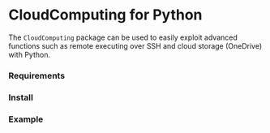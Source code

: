 # CloudComputing for Python

The `CloudComputing` package can be used to easily exploit advanced functions such as remote executing over SSH and cloud storage (OneDrive) with Python.

### Requirements

### Install

### Example
